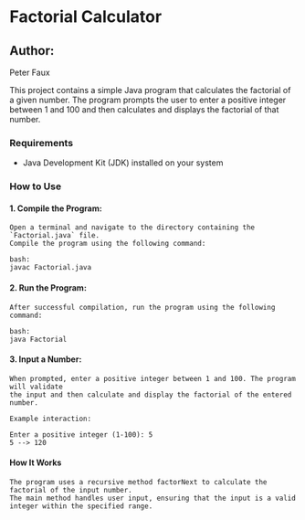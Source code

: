 # Factorial Calculator
## Author:
Peter Faux

This project contains a simple Java program that calculates the factorial of a given number. 
The program prompts the user to enter a positive integer between 1 and 100 and then calculates 
and displays the factorial of that number.

### Requirements

- Java Development Kit (JDK) installed on your system

### How to Use

#### 1. **Compile the Program:**

  	Open a terminal and navigate to the directory containing the `Factorial.java` file. 
	Compile the program using the following command:

  	bash:
  	javac Factorial.java

#### 2. Run the Program:

	After successful compilation, run the program using the following command:

	bash:
	java Factorial

#### 3. Input a Number:

	When prompted, enter a positive integer between 1 and 100. The program will validate 
	the input and then calculate and display the factorial of the entered number.

	Example interaction:

	Enter a positive integer (1-100): 5
	5 --> 120

#### How It Works
	The program uses a recursive method factorNext to calculate the factorial of the input number.
	The main method handles user input, ensuring that the input is a valid integer within the specified range.